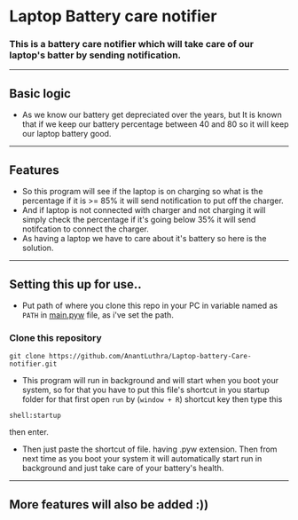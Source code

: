 # Laptop Battery care notifier
### This is a battery care notifier which will take care of our laptop's batter by sending notification.
---
## Basic logic
- As we know our battery get depreciated over the years, but It is known that if we keep our battery percentage between 40 and 80 so it will keep our laptop battery good. 
---
## Features
- So this program will see if the laptop is on charging so what is the percentage if it is >= 85% it will send notification to put off the charger.
- And if laptop is not connected with charger and not charging it will simply check the percentage if it's going below 35% it will send notifcation to connect the charger.
- As having a laptop we have to care about it's battery so here is the solution.
---
## Setting this up for use..

- Put path of where you clone this repo in your PC in variable named as `PATH` in [main.pyw](./main.pyw) file, as i've set the path.

### Clone this repository
```
git clone https://github.com/AnantLuthra/Laptop-battery-Care-notifier.git
```
- This program will run in background and will start when you boot your system, so for that you have to put this file's shortcut in you startup folder for that first open `run` by (`window + R`) shortcut key then type this
```
shell:startup
```
then enter. 
- Then just paste the shortcut of file. having .pyw extension. Then from next time as you boot your system it will automatically start run in background and just take care of your battery's health.
---
## More features will also be added :))
